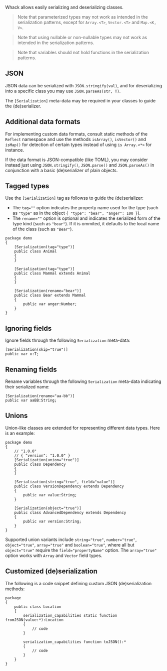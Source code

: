 Whack allows easily serializing and deserializing classes.

> Note that parameterized types may not work as intended in the serialization patterns, except for `Array.<T>`, `Vector.<T>` and `Map.<K, V>`.

> Note that using nullable or non-nullable types may not work as intended in the serialization patterns.

> Note that variables should not hold functions in the serialization patterns.

## JSON

JSON data can be serialized with `JSON.stringify(val)`, and for deserializing into a specific class you may use `JSON.parseAs(str, T)`.

The `[Serialization]` meta-data may be required in your classes to guide the (de)serializer.

## Additional data formats

For implementing custom data formats, consult static methods of the `Reflect` namespace and use the methods `isArray()`, `isVector()` and `isMap()` for detection of certain types instead of using `is Array.<*>` for instance.

If the data format is JSON-compatible (like TOML), you may consider instead just using `JSON.stringify()`, `JSON.parse()` and `JSON.parseAs()` in conjunction with a basic (de)serializer of plain objects.

## Tagged types

Use the `[Serialization]` tag as followss to guide the (de)serializer:

- The `tag=""` option indicates the property name used for the type (such as `"type"` as in the object `{ "type": "bear", "anger": 100 }`).
- The `rename=""` option is optional and indicates the serialized form of the type kind (such as `"bear"`). If it is ommited, it defaults to the local name of the class (such as `"Bear"`).

```as3
package demo
{
    [Serialization(tag="type")]
    public class Animal
    {
    }

    [Serialization(tag="type")]
    public class Mammal extends Animal
    {
    }

    [Serialization(rename="bear")]
    public class Bear extends Mammal
    {
        public var anger:Number;
    }
}
```

## Ignoring fields

Ignore fields through the following `Serialization` meta-data:

```as3
[Serialization(skip="true")]
public var x:T;
```

## Renaming fields

Rename variables through the following `Serialization` meta-data indicating their serialized name:

```as3
[Serialization(rename="aa-bb")]
public var aaBB:String;
```

## Unions

Union-like classes are extended for representing different data types. Here is an example:

```as3
package demo
{
    // "1.0.0"
    // { "version": "1.0.0" }
    [Serialization(union="true")]
    public class Dependency
    {
    }

    [Serialization(string="true", field="value")]
    public class VersionDependency extends Dependency
    {
        public var value:String;
    }

    [Serialization(object="true")]
    public class AdvancedDependency extends Dependency
    {
        public var version:String;
    }
}
```

Supported union variants include `string="true"`, `number="true"`, `object="true"`, `array="true"` and `boolean="true"`, where all but `object="true"` require the `field="propertyName"` option. The `array="true"` option works with `Array` and `Vector` field types.

## Customized (de)serialization

The following is a code snippet defining custom JSON (de)serialization methods:

```as3
package
{
    public class Location
    {
        serialization_capabilities static function fromJSON(value:*):Location
        {
            // code
        }

        serialization_capabilities function toJSON():*
        {
            // code
        }
    }
}
```